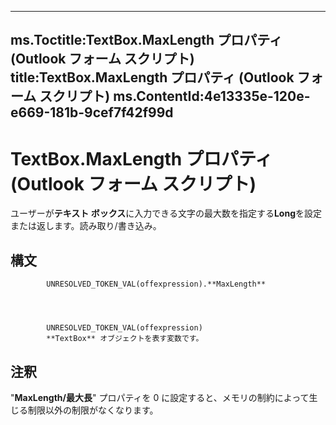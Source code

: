

---
ms.Toctitle:TextBox.MaxLength プロパティ (Outlook フォーム スクリプト)
title:TextBox.MaxLength プロパティ (Outlook フォーム スクリプト)
ms.ContentId:4e13335e-120e-e669-181b-9cef7f42f99d
---
# TextBox.MaxLength プロパティ (Outlook フォーム スクリプト)




ユーザーが**テキスト ボックス**に入力できる文字の最大数を指定する**Long**を設定または返します。読み取り/書き込み。

## 構文

            UNRESOLVED_TOKEN_VAL(offexpression).**MaxLength**




            UNRESOLVED_TOKEN_VAL(offexpression)
            **TextBox** オブジェクトを表す変数です。



## 注釈
"**MaxLength/最大長**" プロパティを 0 に設定すると、メモリの制約によって生じる制限以外の制限がなくなります。




